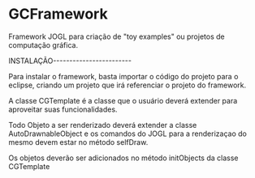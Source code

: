GCFramework
===========

Framework JOGL para criação de "toy examples" ou projetos de computação gráfica.

INSTALAÇÃO------------------------

Para instalar o framework, basta importar o código do projeto para o eclipse,
criando um projeto que irá referenciar o projeto do framework.

A classe CGTemplate é a classe que o usuário deverá extender para aproveitar 
suas funcionalidades.

Todo Objeto a ser renderizado deverá extender a classe AutoDrawnableObject 
e os comandos do JOGL para a renderizaçao do mesmo devem estar no método selfDraw.

Os objetos deverão ser adicionados no método initObjects da classe CGTemplate
